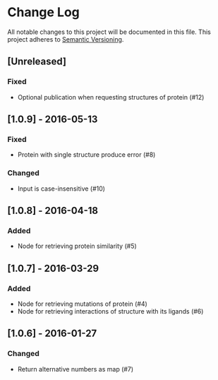 # Change Log
All notable changes to this project will be documented in this file.
This project adheres to [Semantic Versioning](http://semver.org/).

## [Unreleased]

### Fixed

* Optional publication when requesting structures of protein (#12)

## [1.0.9] - 2016-05-13

### Fixed

* Protein with single structure produce error (#8)

### Changed

* Input is case-insensitive (#10)

## [1.0.8] - 2016-04-18

### Added

* Node for retrieving protein similarity (#5)

## [1.0.7] - 2016-03-29

### Added

* Node for retrieving mutations of protein (#4)
* Node for retrieving interactions of structure with its ligands (#6)

## [1.0.6] - 2016-01-27

### Changed

* Return alternative numbers as map (#7)
